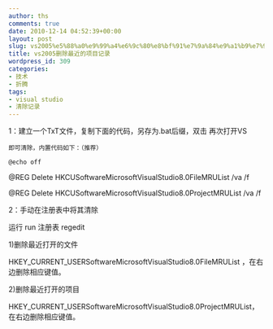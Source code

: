 ```yaml
---
author: ths
comments: true
date: 2010-12-14 04:52:39+00:00
layout: post
slug: vs2005%e5%88%a0%e9%99%a4%e6%9c%80%e8%bf%91%e7%9a%84%e9%a1%b9%e7%9b%ae%e8%ae%b0%e5%bd%95
title: vs2005删除最近的项目记录
wordpress_id: 309
categories:
- 技术
- 折腾
tags:
- visual studio
- 清除记录
---
```






1：建立一个TxT文件，复制下面的代码，另存为.bat后缀，双击 再次打开VS  

    即可清除，内置代码如下：（推荐）  

    @echo off





@REG Delete HKCUSoftwareMicrosoftVisualStudio8.0FileMRUList /va /f





@REG Delete HKCUSoftwareMicrosoftVisualStudio8.0ProjectMRUList /va /f









2：手动在注册表中将其清除





运行 run 注册表 regedit





1)删除最近打开的文件





HKEY_CURRENT_USERSoftwareMicrosoftVisualStudio8.0FileMRUList ，在右边删除相应键值。





2)删除最近打开的项目





HKEY_CURRENT_USERSoftwareMicrosoftVisualStudio8.0ProjectMRUList，在右边删除相应键值。



